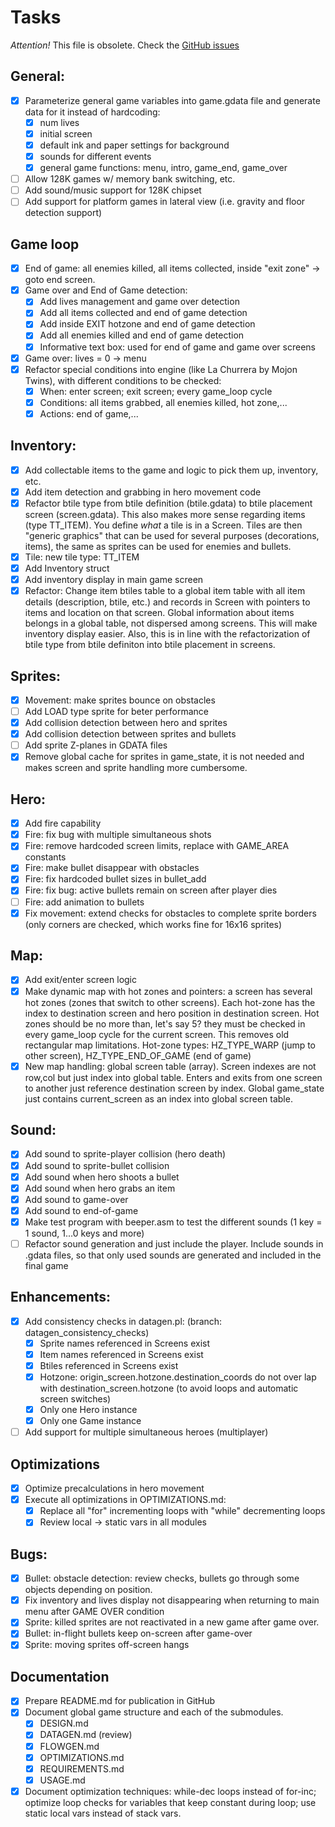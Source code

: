 # Tasks

*Attention!* This file is obsolete. Check the
[GitHub issues](https://github.com/jorgegv/rage1/issues)

## General:

- [x] Parameterize general game variables into game.gdata file and generate
  data for it instead of hardcoding:
  - [x] num lives
  - [x] initial screen
  - [x] default ink and paper settings for background
  - [x] sounds for different events
  - [x] general game functions: menu, intro, game_end, game_over
- [ ] Allow 128K games w/ memory bank switching, etc.
- [ ] Add sound/music support for 128K chipset
- [ ] Add support for platform games in lateral view (i.e. gravity and floor
  detection support)

## Game loop

- [x] End of game: all enemies killed, all items collected, inside "exit
  zone" -> goto end screen.
- [x] Game over and End of Game detection:
  - [x] Add lives management and game over detection
  - [x] Add all items collected and end of game detection
  - [x] Add inside EXIT hotzone  and end of game detection
  - [x] Add all enemies killed and end of game detection
  - [x] Informative text box: used for end of game and game over screens
- [x] Game over: lives = 0 -> menu
- [x] Refactor special conditions into engine (like La Churrera by Mojon Twins), with
  different conditions to be checked:
  - [x] When: enter screen; exit screen; every game_loop cycle
  - [x] Conditions: all items grabbed, all enemies killed, hot zone,...
  - [x] Actions: end of game,...

## Inventory:

- [x] Add collectable items to the game and logic to pick them up, inventory, etc.
- [x] Add item detection and grabbing in hero movement code
- [x] Refactor btile type from btile definition (btile.gdata) to btile
  placement screen (screen.gdata).  This also makes more sense regarding
  items (type TT_ITEM).  You define _what_ a tile is in a Screen.  Tiles are
  then "generic graphics" that can be used for several purposes
  (decorations, items), the same as sprites can be used for enemies and
  bullets.
- [x] Tile: new tile type: TT_ITEM
- [x] Add Inventory struct
- [x] Add inventory display in main game screen
- [x] Refactor: Change item btiles table to a global item table with all
  item details (description, btile, etc.) and records in Screen with
  pointers to items and location on that screen.  Global information about
  items belongs in a global table, not dispersed among screens.  This will
  make inventory display easier.  Also, this is in line with the
  refactorization of btile type from btile definiton into btile placement in
  screens.

## Sprites:

- [x] Movement: make sprites bounce on obstacles
- [ ] Add LOAD type sprite for beter performance
- [x] Add collision detection between hero and sprites
- [x] Add collision detection between sprites and bullets
- [ ] Add sprite Z-planes in GDATA files
- [x] Remove global cache for sprites in game_state, it is not needed and
  makes screen and sprite handling more cumbersome.

## Hero:

- [x] Add fire capability
- [x] Fire: fix bug with multiple simultaneous shots
- [x] Fire: remove hardcoded screen limits, replace with GAME_AREA constants
- [x] Fire: make bullet disappear with obstacles
- [x] Fire: fix hardcoded bullet sizes in bullet_add
- [x] Fire: fix bug: active bullets remain on screen after player dies
- [ ] Fire: add animation to bullets
- [x] Fix movement: extend checks for obstacles to complete sprite borders
  (only corners are checked, which works fine for 16x16 sprites)

## Map:

- [x] Add exit/enter screen logic
- [x] Make dynamic map with hot zones and pointers: a screen has several hot
  zones (zones that switch to other screens).  Each hot-zone has the index
  to destination screen and hero position in destination screen.  Hot zones
  should be no more than, let's say 5?  they must be checked in every
  game_loop cycle for the current screen.  This removes old rectangular map
  limitations.  Hot-zone types: HZ_TYPE_WARP (jump to other screen),
  HZ_TYPE_END_OF_GAME (end of game)
- [x] New map handling: global screen table (array).  Screen indexes are not
  row,col but just index into global table.  Enters and exits from one
  screen to another just reference destination screen by index.  Global
  game_state just contains current_screen as an index into global screen
  table.

## Sound:

- [x] Add sound to sprite-player collision (hero death)
- [x] Add sound to sprite-bullet collision
- [x] Add sound when hero shoots a bullet
- [x] Add sound when hero grabs an item
- [x] Add sound to game-over
- [x] Add sound to end-of-game
- [x] Make test program with beeper.asm to test the different sounds (1 key =
  1 sound, 1...0 keys and more)
- [ ] Refactor sound generation and just include the player.  Include sounds
  in .gdata files, so that only used sounds are generated and included in
  the final game

## Enhancements:

- [x] Add consistency checks in datagen.pl: (branch: datagen_consistency_checks)
  - [x] Sprite names referenced in Screens exist
  - [x] Item names referenced in Screens exist
  - [x] Btiles referenced in Screens exist
  - [x] Hotzone: origin_screen.hotzone.destination_coords do not over lap with
    destination_screen.hotzone (to avoid loops and automatic screen switches)
  - [x] Only one Hero instance
  - [x] Only one Game instance
- [ ] Add support for multiple simultaneous heroes (multiplayer)

## Optimizations

- [x] Optimize precalculations in hero movement
- [x] Execute all optimizations in OPTIMIZATIONS.md:
  - [x] Replace all "for" incrementing loops  with "while" decrementing loops
  - [x] Review local -> static vars in all modules

## Bugs:

- [x] Bullet: obstacle detection: review checks, bullets go through some
  objects depending on position.
- [x] Fix inventory and lives display not disappearing when returning to
  main menu after GAME OVER condition
- [x] Sprite: killed sprites are not reactivated in a new game after game
  over.
- [x] Bullet: in-flight bullets keep on-screen after game-over
- [x] Sprite: moving sprites off-screen hangs

## Documentation

- [x] Prepare README.md for publication in GitHub
- [x] Document global game structure and each of the submodules.
  - [x] DESIGN.md
  - [x] DATAGEN.md (review)
  - [x] FLOWGEN.md
  - [x] OPTIMIZATIONS.md
  - [x] REQUIREMENTS.md
  - [x] USAGE.md
- [x] Document optimization techniques: while-dec loops instead of for-inc;
  optimize loop checks for variables that keep constant during loop; use
  static local vars instead of stack vars.
